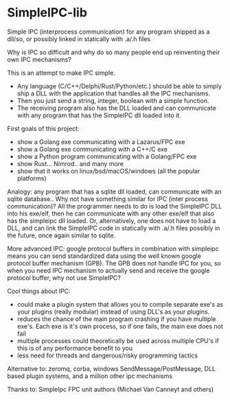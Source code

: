 # SimpleIPC-lib
Simple IPC (interprocess communication) for any program shipped as a dll/so, or possibly linked in statically with .a/.h files

Why is IPC so difficult and why do so many people end up reinventing their own IPC mechanisms?

This is an attempt to make IPC simple.
* Any language (C/C++/Delphi/Rust/Python/etc.) should be able to simply ship a DLL with the application that handles all the IPC mechanisms.
* Then you just send a string, integer, boolean with a simple function.
* The receiving program also has the DLL loaded and can communicate with any program that has the SimpleIPC dll loaded into it.

First goals of this project:
* show a Golang exe communicating with a Lazarus/FPC exe
* show a Golang exe communicating with a C++/C exe
* show a Python program communicating with a Golang/FPC exe
* show Rust... Nimrod.. and many more
* show that it works on linux/bsd/macOS/windows (all the popular platforms)

Analogy: any program that has a sqlite dll loaded, can communicate with an sqlite database..
Why not have something similar for IPC (inter process communication)?
All the programmer needs to do is load the SimpleIPC DLL into his exe/elf, then he can communicate with any other exe/elf that also has the simpleipc dll loaded.
Or, alternatively, one does not have to load a DLL, and can link the SimpleIPC code in statically with .a/.h files possibly in the future, once again similar to sqlite.

More advanced IPC: google protocol buffers in combination with simpleipc means you can send standardized data using the well known google protocol buffer mechanism (GPB). The GPB does not handle IPC for you, so when you need IPC mechanism to actually send and receive the google protocol buffer, why not use SimpleIPC?

Cool things about IPC:
* could make a plugin system that allows you to compile separate exe's as your plugins (really modular) instead of using DLL's as your plugins.
* reduces the chance of the main program crashing if you have multiple exe's. Each exe is it's own process, so if one fails, the main exe does not fail
* multiple processes could theoretically be used across multiple CPU's if this is of any performance benefit to you
* less need for threads and dangerous/risky programming tactics

Alternative to: zeromq, corba, windows SendMessage/PostMessage, DLL based plugin systems, and a million other ipc mechanisms

Thanks to: SimpleIpc FPC unit authors (Michael Van Canneyt and others)